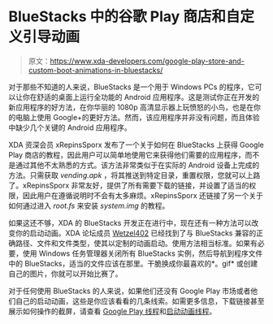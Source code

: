 # BlueStacks 中的谷歌 Play 商店和自定义引导动画

> 原文：<https://www.xda-developers.com/google-play-store-and-custom-boot-animations-in-bluestacks/>

对于那些不知道的人来说，BlueStacks 是一个用于 Windows PCs 的程序，它可以让你在舒适的桌面上运行全功能的 Android 应用程序。这是测试你正在开发的新应用程序的好方法，在你华丽的 1080p 高清显示器上玩愤怒的小鸟，也是在你的电脑上使用 Google+的更好方法。然而，该应用程序并非没有问题，而且体验中缺少几个关键的 Android 应用程序。

XDA 资深会员 xRepinsSporx 发布了一个关于如何在 BlueStacks 上获得 Google Play 商店的教程，因此用户可以简单地使用它来获得他们需要的应用程序，而不是通过其他不太熟悉的方式。该方法非常类似于在实际的 Android 设备上完成的方法。只需获取 *vending.apk* ，将其推送到特定目录，重置权限，您就可以上路了。xRepinsSporx 非常友好，提供了所有需要下载的链接，并设置了适当的权限，因此用户在遵循说明时不会有太多麻烦。xRepinsSporx 还链接了另一个关于如何通过进入 *root.fs* 来安装 *system.img* 的教程。

如果这还不够，XDA 的 BlueStacks 开发正在进行中，现在还有一种方法可以改变你的启动动画。XDA 论坛成员 [Wetzel402](http://forum.xda-developers.com/member.php?u=4424714) 已经找到了与 BlueStacks 兼容的正确路径、文件和文件类型，使其以定制的动画启动。使用方法相当标准。如果有必要，使用 Windows 任务管理器关闭所有 BlueStacks 实例，然后导航到程序文件中的 BlueStacks，适当的文件应该在那里。干脆换成你最喜欢的*。gif* 或创建自己的图片，你就可以开始比赛了。

对于任何使用 BlueStacks 的人来说，如果他们还没有 Google Play 市场或者他们自己的启动动画，这些是你应该看看的几条线索。如需更多信息，下载链接甚至展示如何操作的截屏，请查看 [Google Play 线程](http://forum.xda-developers.com/showthread.php?t=1571308)和[启动动画线程](http://forum.xda-developers.com/showthread.php?t=1592767)。